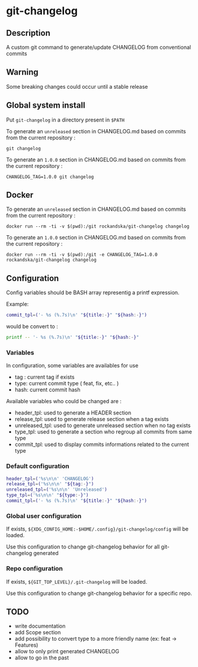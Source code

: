 # git-changelog

## Description

A custom git command to generate/update CHANGELOG from conventional commits

## Warning

Some breaking changes could occur until a stable release

## Global system install

Put `git-changelog` in a directory present in `$PATH`

To generate an `unreleased` section in CHANGELOG.md based on commits from the current repository :

```
git changelog
```

To generate an `1.0.0` section in CHANGELOG.md based on commits from the current repository :

```
CHANGELOG_TAG=1.0.0 git changelog
```

## Docker

To generate an `unreleased` section in CHANGELOG.md based on commits from the current repository :

```
docker run --rm -ti -v $(pwd):/git rockandska/git-changelog changelog
```

To generate an `1.0.0` section in CHANGELOG.md based on commits from the current repository :

```
docker run --rm -ti -v $(pwd):/git -e CHANGELOG_TAG=1.0.0 rockandska/git-changelog changelog
```

## Configuration

Config variables should be BASH array representig a printf expression.

Example:

```bash
commit_tpl=('- %s (%.7s)\n' "${title:-}" "${hash:-}")
```

would be convert to :

```bash
printf -- '- %s (%.7s)\n' "${title:-}" "${hash:-}"
```

### Variables

In configuration, some variables are availables for use

- tag : current tag if exists
- type: current commit type ( feat, fix, etc.. )
- hash: current commit hash

Available variables who could be changed are :

- header_tpl: used to generate a HEADER section
- release_tpl: used to generate release section when a tag exists
- unreleased_tpl: used to generate unreleased section when no tag exists
- type_tpl: used to generate a section who regroup all commits from same type
- commit_tpl: used to display commits informations related to the current type

### Default configuration

```bash
header_tpl=('%s\n\n' 'CHANGELOG')
release_tpl=('%s\n\n' "${tag:-}")
unreleased_tpl=('%s\n\n' 'Unreleased')
type_tpl=('%s\n\n' "${type:-}")
commit_tpl=('- %s (%.7s)\n' "${title:-}" "${hash:-}")
```

### Global user configuration

If exists, `${XDG_CONFIG_HOME:-$HOME/.config}/git-changelog/config` will be
loaded.

Use this configuration to change git-changelog behavior for all git-changelog generated

### Repo configuration

If exists, `${GIT_TOP_LEVEL}/.git-changelog` will be loaded.

Use this configuration to change git-changelog behavior for a specific repo.

## TODO

- write documentation
- add Scope section
- add possibility to convert type to a more friendly name (ex: feat -> Features)
- allow to only print generated CHANGELOG
- allow to go in the past
